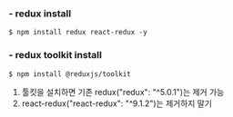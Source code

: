### - redux install
`$ npm install redux react-redux -y`


### - redux toolkit install
`$ npm install @reduxjs/toolkit`
1. 툴킷을 설치하면 기존 redux("redux": "^5.0.1")는 제거 가능
2. react-redux("react-redux": "^9.1.2")는 제거하지 말기

